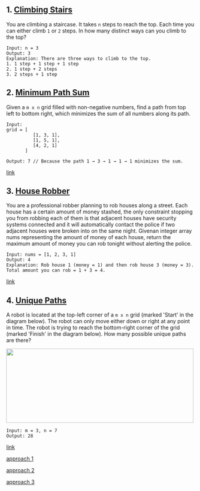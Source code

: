 
## 1. [Climbing Stairs](./ClimbingStairs.cpp)
You are climbing a staircase. It takes `n` steps to reach the top.
Each time you can either climb `1` or `2` steps. In how many distinct ways can you climb to the top?
```
Input: n = 3
Output: 3
Explanation: There are three ways to climb to the top.
1. 1 step + 1 step + 1 step
2. 1 step + 2 steps
3. 2 steps + 1 step
```

## 2. [Minimum Path Sum](./MinimumPathSum.cpp)
Given a `m x n` grid filled with non-negative numbers, find a path from top left to bottom right, which minimizes the sum of all numbers along its path.
```
Input:
grid = [
          [1, 3, 1],
          [1, 5, 1],
          [4, 2, 1]
       ]

Output: 7 // Because the path 1 → 3 → 1 → 1 → 1 minimizes the sum.
```
[link](https://leetcode.com/problems/minimum-path-sum/)


## 3. [House Robber](./HouseRobber.cpp)
You are a professional robber planning to rob houses along a street. Each house has a certain amount of money stashed, the only
constraint stopping you from robbing each of them is that adjacent houses have security systems connected and it will automatically
contact the police if two adjacent houses were broken into on the same night.
Givenan integer array nums representing the amount of money of each house, return the maximum amount of money you can rob tonight
without alerting the police.
```
Input: nums = [1, 2, 3, 1]
Output: 4
Explanation: Rob house 1 (money = 1) and then rob house 3 (money = 3).
Total amount you can rob = 1 + 3 = 4.
```
[link](https://leetcode.com/problems/house-robber/)


## 4. [Unique Paths](./UniquePaths.cpp)
A robot is located at the top-left corner of a `m x n` grid (marked 'Start' in the diagram below).
The robot can only move either down or right at any point in time. The robot is trying to reach the bottom-right corner of the grid (marked 'Finish' in the diagram below).
How many possible unique paths are there?

<img alt="" src="https://assets.leetcode.com/uploads/2018/10/22/robot_maze.png" style="width: 500px; height: 198px;">

```
Input: m = 3, n = 7
Output: 28

```
[link](https://leetcode.com/problems/unique-paths/)

[approach 1](./UniquePaths.cpp)

[approach 2](./UniquePaths2.cpp)

[approach 3](./UniquePaths3.cpp)
